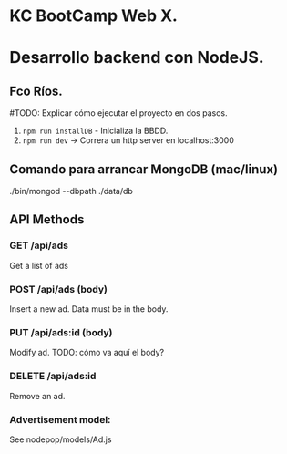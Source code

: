 # KC BootCamp Web X. 
# Desarrollo backend con NodeJS. 
## Fco Ríos.

#TODO: Explicar cómo ejecutar el proyecto en dos pasos. 
  1. `npm run installDB` - Inicializa la BBDD.
  2. `npm run dev` -> Correra un http server en localhost:3000

## Comando para arrancar MongoDB (mac/linux)
./bin/mongod --dbpath ./data/db

## API Methods
### GET /api/ads
Get a list of ads

### POST /api/ads (body)
Insert a new ad. Data must be in the body.

### PUT /api/ads:id (body)
Modify ad. TODO: cómo va aquí el body?

### DELETE /api/ads:id 
Remove an ad.

### Advertisement model:
See nodepop/models/Ad.js

